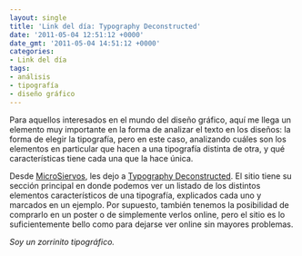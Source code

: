 ```yaml
---
layout: single
title: 'Link del día: Typography Deconstructed'
date: '2011-05-04 12:51:12 +0000'
date_gmt: '2011-05-04 14:51:12 +0000'
categories:
- Link del día
tags:
- análisis
- tipografía
- diseño gráfico
---
```


Para aquellos interesados en el mundo del diseño gráfico, aquí me llega un elemento muy importante en la forma de analizar el texto en los diseños: la forma de elegir la tipografía, pero en este caso, analizando cuáles son los elementos en particular que hacen a una tipografía distinta de otra, y qué características tiene cada una que la hace única.

Desde [MicroSiervos](http://www.microsiervos.com/archivo/arte-y-diseno/tipografia-deconstruida.html), les dejo a [Typography Deconstructed](http://www.typographydeconstructed.com/). El sitio tiene su sección principal en donde podemos ver un listado de los distintos elementos característicos de una tipografía, explicados cada uno y marcados en un ejemplo. Por supuesto, también tenemos la posibilidad de comprarlo en un poster o de simplemente verlos online, pero el sitio es lo suficientemente bello como para dejarse ver online sin mayores problemas.

_Soy un zorrinito tipográfico._
